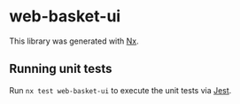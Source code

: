 # web-basket-ui

This library was generated with [Nx](https://nx.dev).

## Running unit tests

Run `nx test web-basket-ui` to execute the unit tests via [Jest](https://jestjs.io).
